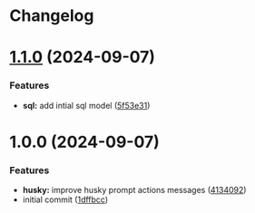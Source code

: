 # Changelog



# [1.1.0](https://github.com/Programming6-projects/LosCuriosos/compare/v1.0.0...v1.1.0) (2024-09-07)


### Features

* **sql:** add intial sql model ([5f53e31](https://github.com/Programming6-projects/LosCuriosos/commit/5f53e311cb4c555db6371bcacd3be8d5f1c76665))

# 1.0.0 (2024-09-07)


### Features

* **husky:** improve husky prompt actions messages ([4134092](https://github.com/Programming6-projects/LosCuriosos/commit/413409240b16fda3ead80fee10d6c814562609a6))
* initial commit ([1dffbcc](https://github.com/Programming6-projects/LosCuriosos/commit/1dffbccd37a0988dc4dffbe81596d7cf2eaacdeb))
